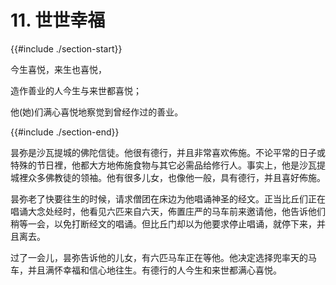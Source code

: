 # 11. 世世幸福
{{#include ./section-start}}

今生喜悦，来生也喜悦，

造作善业的人今生与来世都喜悦；

他(她)们满心喜悦地察觉到曾经作过的善业。

{{#include ./section-end}}

昙弥是沙瓦提城的佛陀信徒。他很有德行，并且非常喜欢佈施。不论平常的日子或特殊的节日裡，他都大方地佈施食物与其它必需品给修行人。事实上，他是沙瓦提城裡众多佛教徒的领袖。他有很多儿女，也像他一般，具有德行，并且喜好佈施。

昙弥老了快要往生的时候，请求僧团在床边为他唱诵神圣的经文。正当比丘们正在唱诵大念处经时，他看见六匹来自六天，佈置庄严的马车前来邀请他，他告诉他们稍等一会，以免打断经文的唱诵。但比丘门却以为他要求停止唱诵，就停下来，并且离去。

过了一会儿，昙弥告诉他的儿女，有六匹马车正在等他。他决定选择兜率天的马车，并且满怀幸福和信心地往生。有德行的人今生和来世都满心喜悦。

